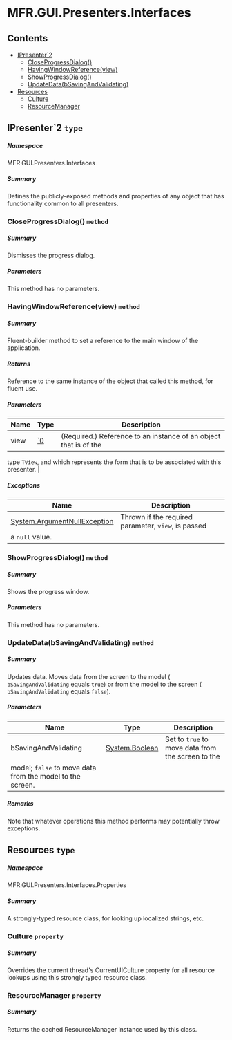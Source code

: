 <a name='assembly'></a>
# MFR.GUI.Presenters.Interfaces

## Contents

- [IPresenter\`2](#T-MFR-GUI-Presenters-Interfaces-IPresenter`2 'MFR.GUI.Presenters.Interfaces.IPresenter`2')
  - [CloseProgressDialog()](#M-MFR-GUI-Presenters-Interfaces-IPresenter`2-CloseProgressDialog 'MFR.GUI.Presenters.Interfaces.IPresenter`2.CloseProgressDialog')
  - [HavingWindowReference(view)](#M-MFR-GUI-Presenters-Interfaces-IPresenter`2-HavingWindowReference-`0- 'MFR.GUI.Presenters.Interfaces.IPresenter`2.HavingWindowReference(`0)')
  - [ShowProgressDialog()](#M-MFR-GUI-Presenters-Interfaces-IPresenter`2-ShowProgressDialog 'MFR.GUI.Presenters.Interfaces.IPresenter`2.ShowProgressDialog')
  - [UpdateData(bSavingAndValidating)](#M-MFR-GUI-Presenters-Interfaces-IPresenter`2-UpdateData-System-Boolean- 'MFR.GUI.Presenters.Interfaces.IPresenter`2.UpdateData(System.Boolean)')
- [Resources](#T-MFR-GUI-Presenters-Interfaces-Properties-Resources 'MFR.GUI.Presenters.Interfaces.Properties.Resources')
  - [Culture](#P-MFR-GUI-Presenters-Interfaces-Properties-Resources-Culture 'MFR.GUI.Presenters.Interfaces.Properties.Resources.Culture')
  - [ResourceManager](#P-MFR-GUI-Presenters-Interfaces-Properties-Resources-ResourceManager 'MFR.GUI.Presenters.Interfaces.Properties.Resources.ResourceManager')

<a name='T-MFR-GUI-Presenters-Interfaces-IPresenter`2'></a>
## IPresenter\`2 `type`

##### Namespace

MFR.GUI.Presenters.Interfaces

##### Summary

Defines the publicly-exposed methods and properties of any object that
has functionality common to all presenters.

<a name='M-MFR-GUI-Presenters-Interfaces-IPresenter`2-CloseProgressDialog'></a>
### CloseProgressDialog() `method`

##### Summary

Dismisses the progress dialog.

##### Parameters

This method has no parameters.

<a name='M-MFR-GUI-Presenters-Interfaces-IPresenter`2-HavingWindowReference-`0-'></a>
### HavingWindowReference(view) `method`

##### Summary

Fluent-builder method to set a reference to the main window of the application.

##### Returns

Reference to the same instance of the object that called this
method, for fluent use.

##### Parameters

| Name | Type | Description |
| ---- | ---- | ----------- |
| view | [\`0](#T-`0 '`0') | (Required.) Reference to an instance of an object that is of the
type `TView`, and which represents the form
that is to be associated with this presenter. |

##### Exceptions

| Name | Description |
| ---- | ----------- |
| [System.ArgumentNullException](http://msdn.microsoft.com/query/dev14.query?appId=Dev14IDEF1&l=EN-US&k=k:System.ArgumentNullException 'System.ArgumentNullException') | Thrown if the required parameter, `view`, is passed
a `null` value. |

<a name='M-MFR-GUI-Presenters-Interfaces-IPresenter`2-ShowProgressDialog'></a>
### ShowProgressDialog() `method`

##### Summary

Shows the progress window.

##### Parameters

This method has no parameters.

<a name='M-MFR-GUI-Presenters-Interfaces-IPresenter`2-UpdateData-System-Boolean-'></a>
### UpdateData(bSavingAndValidating) `method`

##### Summary

Updates data. Moves data from the screen to the model (
`bSavingAndValidating`
equals `true`) or from
the model to the screen ( `bSavingAndValidating`
equals `false`).

##### Parameters

| Name | Type | Description |
| ---- | ---- | ----------- |
| bSavingAndValidating | [System.Boolean](http://msdn.microsoft.com/query/dev14.query?appId=Dev14IDEF1&l=EN-US&k=k:System.Boolean 'System.Boolean') | Set to `true` to move data from the screen to the
model; `false` to move data from the model to the screen. |

##### Remarks

Note that whatever operations this method performs may potentially
throw exceptions.

<a name='T-MFR-GUI-Presenters-Interfaces-Properties-Resources'></a>
## Resources `type`

##### Namespace

MFR.GUI.Presenters.Interfaces.Properties

##### Summary

A strongly-typed resource class, for looking up localized strings, etc.

<a name='P-MFR-GUI-Presenters-Interfaces-Properties-Resources-Culture'></a>
### Culture `property`

##### Summary

Overrides the current thread's CurrentUICulture property for all
  resource lookups using this strongly typed resource class.

<a name='P-MFR-GUI-Presenters-Interfaces-Properties-Resources-ResourceManager'></a>
### ResourceManager `property`

##### Summary

Returns the cached ResourceManager instance used by this class.
